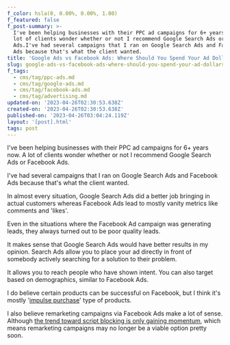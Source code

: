 ```yaml
---
f_color: hsla(0, 0.00%, 0.00%, 1.00)
f_featured: false
f_post-summary: >-
  I've been helping businesses with their PPC ad campaigns for 6+ years now. A
  lot of clients wonder whether or not I recommend Google Search Ads or Facebook
  Ads.I've had several campaigns that I ran on Google Search Ads and Facebook
  Ads because that's what the client wanted.
title: 'Google Ads vs Facebook Ads: Where Should You Spend Your Ad Dollars?'
slug: google-ads-vs-facebook-ads-where-should-you-spend-your-ad-dollars
f_tags:
  - cms/tag/ppc-ads.md
  - cms/tag/google-ads.md
  - cms/tag/facebook-ads.md
  - cms/tag/advertising.md
updated-on: '2023-04-26T02:30:53.638Z'
created-on: '2023-04-26T02:30:53.638Z'
published-on: '2023-04-26T03:04:24.119Z'
layout: '[post].html'
tags: post
---
```


I've been helping businesses with their PPC ad campaigns for 6+ years now. A lot of clients wonder whether or not I recommend Google Search Ads or Facebook Ads.

I've had several campaigns that I ran on Google Search Ads and Facebook Ads because that's what the client wanted.

In almost every situation, Google Search Ads did a better job bringing in actual customers whereas Facebook Ads lead to mostly vanity metrics like comments and 'likes'.

Even in the situations where the Facebook Ad campaign was generating leads, they always turned out to be poor quality leads.

It makes sense that Google Search Ads would have better results in my opinion. Search Ads allow you to place your ad directly in front of somebody actively searching for a solution to their problem.

It allows you to reach people who have shown intent. You can also target based on demographics, similar to Facebook Ads.

I do believe certain products can be successful on Facebook, but I think it's mostly '[impulse purchase](https://en.wikipedia.org/wiki/Impulse_purchase)' type of products.

I also believe remarketing campaigns via Facebook Ads make a lot of sense. Although [the trend toward script blocking is only gaining momentum](https://9to5mac.com/2021/02/05/apple-versus-facebook-harvard/), which means remarketing campaigns may no longer be a viable option pretty soon.

‍
